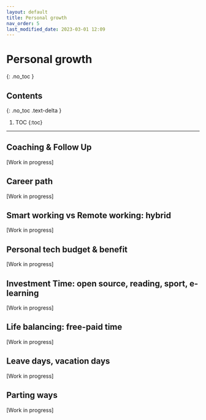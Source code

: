 ```yaml
---
layout: default
title: Personal growth
nav_order: 5
last_modified_date: 2023-03-01 12:09
---
```


# Personal growth
{: .no_toc }

## Contents
{: .no_toc .text-delta }

1. TOC
{:toc}

---

## Coaching & Follow Up

[Work in progress]

## Career path

[Work in progress]

## Smart working vs Remote working: hybrid

[Work in progress]

## Personal tech budget & benefit

[Work in progress]

## Investment Time: open source, reading, sport, e-learning

[Work in progress]

## Life balancing: free-paid time

[Work in progress]

## Leave days, vacation days

[Work in progress]

## Parting ways

[Work in progress]
